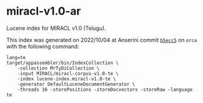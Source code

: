 # miracl-v1.0-ar

Lucene index for MIRACL v1.0 (Telugu).

This index was generated on 2022/10/04 at Anserini commit [`b5ecc5`](https://github.com/castorini/anserini/commit/b5ecc5aff79ddfc82b175f6bd3048f5039f0480f) on `orca` with the following command:
```
lang=te
target/appassembler/bin/IndexCollection \
    -collection MrTyDiCollection \
    -input MIRACL/miracl-corpus-v1.0-te \
    -index lucene-index.miracl-v1.0-te \
    -generator DefaultLuceneDocumentGenerator \
    -threads 16 -storePositions -storeDocvectors -storeRaw -language te
```
